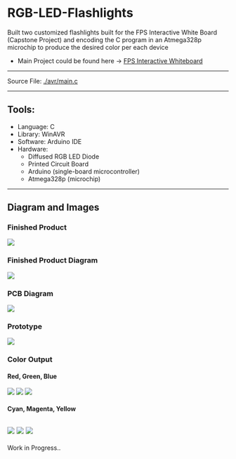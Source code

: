 # RGB-LED-Flashlights
Built two customized flashlights built for the FPS Interactive White Board (Capstone Project) and encoding the C program in an Atmega328p microchip to produce the desired color per each device
* Main Project could be found here -> [FPS Interactive Whiteboard](https://github.com/angeloparayno/FPS-Interactive-Whiteboard)
---
Source File: [./avr/main.c](https://github.com/angeloparayno/RGB-LED-Flashlights/blob/main/avr/main.c)

---
## Tools:
* Language: C
* Library: WinAVR 
* Software: Arduino IDE
* Hardware: 
  * Diffused RGB LED Diode 
  * Printed Circuit Board 
  * Arduino (single-board microcontroller)
  * Atmega328p (microchip)
---
## Diagram and Images

### Finished Product
![](https://github.com/angeloparayno/RGB-LED-Flashlights/blob/main/Diagrams%20(RGB)/Finished%20Product/Finished%20Product%202.png)

### Finished Product Diagram
![](https://github.com/angeloparayno/RGB-LED-Flashlights/blob/main/Diagrams%20(RGB)/Finished%20Product/Diagram%20of%20Finished%20Product.png)
### PCB Diagram
![](https://github.com/angeloparayno/RGB-LED-Flashlights/blob/main/Diagrams%20(RGB)/Finished%20Product/PCB%20Design.png)
### Prototype
![](https://github.com/angeloparayno/RGB-LED-Flashlights/blob/main/Diagrams%20(RGB)/Prototype/Actual%20Prototype%20(on%20breadboard).png)
### Color Output
#### Red, Green, Blue
![](https://github.com/angeloparayno/RGB-LED-Flashlights/blob/main/Diagrams%20(RGB)/Color%20Output/Red.png)
![](https://github.com/angeloparayno/RGB-LED-Flashlights/blob/main/Diagrams%20(RGB)/Color%20Output/Green.png)
![](https://github.com/angeloparayno/RGB-LED-Flashlights/blob/main/Diagrams%20(RGB)/Color%20Output/Blue.png)
#### Cyan, Magenta, Yellow
![](https://github.com/angeloparayno/RGB-LED-Flashlights/blob/main/Diagrams%20(RGB)/Color%20Output/Cyan.png)
![](https://github.com/angeloparayno/RGB-LED-Flashlights/blob/main/Diagrams%20(RGB)/Color%20Output/Magenta.png)
![](https://github.com/angeloparayno/RGB-LED-Flashlights/blob/main/Diagrams%20(RGB)/Color%20Output/Yellow.png)
---
Work in Progress..
